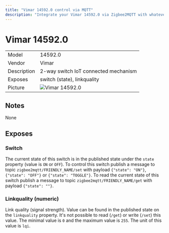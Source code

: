 ```yaml
---
title: "Vimar 14592.0 control via MQTT"
description: "Integrate your Vimar 14592.0 via Zigbee2MQTT with whatever smart home infrastructure you are using without the vendors bridge or gateway."
---
```


<!-- !!!! -->
<!-- ATTENTION: This file is auto-generated through docgen! -->
<!-- You can only edit the "## Notes"-Section. -->
<!-- !!!! -->

# Vimar 14592.0

|     |     |
|-----|-----|
| Model | 14592.0  |
| Vendor  | Vimar  |
| Description | 2-way switch IoT connected mechanism |
| Exposes | switch (state), linkquality |
| Picture | ![Vimar 14592.0](https://psi-4ward.github.io/zigbee2mqtt.io/images/devices/14592.0.jpg) |


## Notes

None



## Exposes

### Switch 
The current state of this switch is in the published state under the `state` property (value is `ON` or `OFF`).
To control this switch publish a message to topic `zigbee2mqtt/FRIENDLY_NAME/set` with payload `{"state": "ON"}`, `{"state": "OFF"}` or `{"state": "TOGGLE"}`.
To read the current state of this switch publish a message to topic `zigbee2mqtt/FRIENDLY_NAME/get` with payload `{"state": ""}`.

### Linkquality (numeric)
Link quality (signal strength).
Value can be found in the published state on the `linkquality` property.
It's not possible to read (`/get`) or write (`/set`) this value.
The minimal value is `0` and the maximum value is `255`.
The unit of this value is `lqi`.


